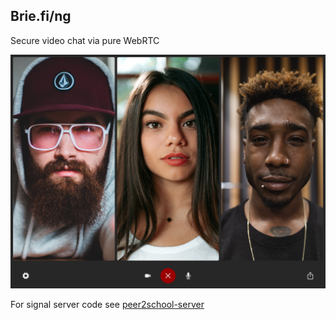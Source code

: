 ## Brie.fi/ng

Secure video chat via pure WebRTC

![Screenshot](web/sample.jpg)

For signal server code see [peer2school-server](https://github.com/holtwick/peer2school-server)
